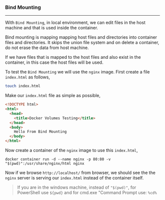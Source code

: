 ### Bind Mounting

---

With `Bind Mounting`, in local environment, we can edit files in the host machine and that is used inside the container.

Bind mounting is mapping mapping host files and directories into container files and directories. It skips the union file system and on delete a container, do not erase the data from host machine.

If we have files that is mapped to the host files and also exist in the container, in this case the host files will be used.

To test the `Bind Mounting` we will use the `nginx` image. First create a file `index.html` as follows,

```bash
touch index.html
```

Make our `index.html` file as simple as possible,

```html
<!DOCTYPE html>
<html>
  <head>
    <title>Docker Volumes Testing</title>
  </head>
  <body>
    Hello From Bind Mounting
  </body>
</html>
```

Now create a container of the `nginx` image to use this `index.html`,

```docker
docker container run -d --name nginx -p 80:80 -v "$(pwd)":/usr/share/nginx/html nginx
```

Now if we browse `http://localhost/` from browser, we should see the the `nginx` server is serving our `index.html` instead of the container itself.

> If you are in the windows machine, instead of `"$(pwd)"`, for PowerShell use `${pwd}` and for cmd.exe "Command Prompt use: `%cd%`
